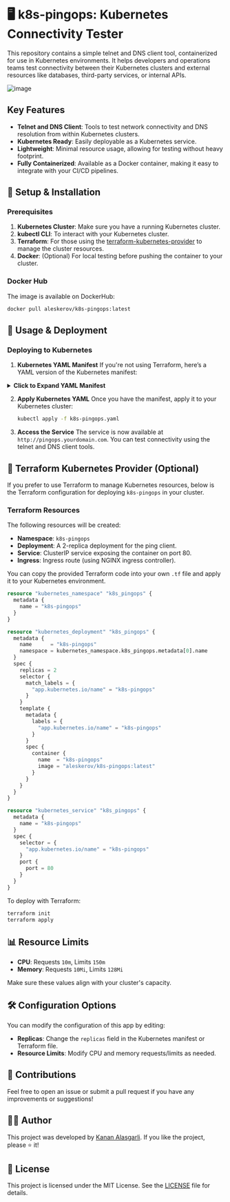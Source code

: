  # 🖥️ k8s-pingops: Kubernetes Connectivity Tester

 This repository contains a simple telnet and DNS client tool, containerized for use in Kubernetes environments. It helps developers and operations teams test connectivity between their Kubernetes clusters and external resources like databases, third-party services, or internal APIs.

![image](https://github.com/user-attachments/assets/7751eda7-88d1-420a-8cd6-b78eff0b5c4f)


 ## Key Features
 - **Telnet and DNS Client**: Tools to test network connectivity and DNS resolution from within Kubernetes clusters.
 - **Kubernetes Ready**: Easily deployable as a Kubernetes service.
 - **Lightweight**: Minimal resource usage, allowing for testing without heavy footprint.
 - **Fully Containerized**: Available as a Docker container, making it easy to integrate with your CI/CD pipelines.

 ## 🔧 Setup & Installation



 ### Prerequisites
 1. **Kubernetes Cluster**: Make sure you have a running Kubernetes cluster.
 2. **kubectl CLI**: To interact with your Kubernetes cluster.
 3. **Terraform**: For those using the [terraform-kubernetes-provider](https://github.com/hashicorp/terraform-provider-kubernetes) to manage the cluster resources.
 4. **Docker**: (Optional) For local testing before pushing the container to your cluster.

 ### Docker Hub
 The image is available on DockerHub:
```bash
docker pull aleskerov/k8s-pingops:latest
```

 ## 🚀 Usage & Deployment

### Deploying to Kubernetes

 1. **Kubernetes YAML Manifest**
    If you're not using Terraform, here’s a YAML version of the Kubernetes manifest:

<details>
<summary><strong>Click to Expand YAML Manifest</strong></summary>

```yaml
---
apiVersion: v1
kind: Namespace
metadata:
  labels:
    k8s-balancer: "true"
  name: k8s-pingops
---
apiVersion: apps/v1
kind: Deployment
metadata:
  labels:
    app.kubernetes.io/name: k8s-pingops
  name: k8s-pingops
  namespace: k8s-pingops
spec:
  replicas: 2
  selector:
    matchLabels:
      app.kubernetes.io/name: k8s-pingops
  template:
    metadata:
      labels:
        app.kubernetes.io/name: k8s-pingops
    spec:
      affinity:
        podAntiAffinity:
          preferredDuringSchedulingIgnoredDuringExecution:
            - podAffinityTerm:
                labelSelector:
                  matchLabels:
                    app.kubernetes.io/name: k8s-pingops
                topologyKey: kubernetes.io/hostname
              weight: 1
      containers:
        - image: aleskerov/k8s-pingops:latest
          imagePullPolicy: IfNotPresent
          name: k8s-pingops
          ports:
            - containerPort: 8080
          resources:
            limits:
              cpu: 150m
              memory: 128Mi
            requests:
              cpu: 10m
              memory: 10Mi
---
apiVersion: v1
kind: Service
metadata:
  name: k8s-pingops
  namespace: k8s-pingops
spec:
  ports:
    - name: http
      port: 80
      targetPort: 8080
  selector:
    app.kubernetes.io/name: k8s-pingops
---
apiVersion: networking.k8s.io/v1
kind: Ingress
metadata:
  name: k8s-pingops
  namespace: k8s-pingops
spec:
  ingressClassName: nginx
  rules:
    - host: pingops.yourdomain.com
      http:
        paths:
          - backend:
              service:
                name: k8s-pingops
                port:
                  number: 80
            path: /
            pathType: Prefix
```
</details>



2. **Apply Kubernetes YAML**
   Once you have the manifest, apply it to your Kubernetes cluster:

   ```bash
   kubectl apply -f k8s-pingops.yaml
   ```

 3. **Access the Service**
    The service is now available at `http://pingops.yourdomain.com`. You can test connectivity using the telnet and DNS client tools.

 ## 📜 Terraform Kubernetes Provider (Optional)

 If you prefer to use Terraform to manage Kubernetes resources, below is the Terraform configuration for deploying `k8s-pingops` in your cluster.

 ### Terraform Resources

 The following resources will be created:
 - **Namespace**: `k8s-pingops`
 - **Deployment**: A 2-replica deployment for the ping client.
 - **Service**: ClusterIP service exposing the container on port 80.
 - **Ingress**: Ingress route (using NGINX ingress controller).

 You can copy the provided Terraform code into your own `.tf` file and apply it to your Kubernetes environment.

 ```terraform
 resource "kubernetes_namespace" "k8s_pingops" {
   metadata {
     name = "k8s-pingops"
   }
 }

 resource "kubernetes_deployment" "k8s_pingops" {
   metadata {
     name      = "k8s-pingops"
     namespace = kubernetes_namespace.k8s_pingops.metadata[0].name
   }
   spec {
     replicas = 2
     selector {
       match_labels = {
         "app.kubernetes.io/name" = "k8s-pingops"
       }
     }
     template {
       metadata {
         labels = {
           "app.kubernetes.io/name" = "k8s-pingops"
         }
       }
       spec {
         container {
           name  = "k8s-pingops"
           image = "aleskerov/k8s-pingops:latest"
         }
       }
     }
   }
 }

 resource "kubernetes_service" "k8s_pingops" {
   metadata {
     name = "k8s-pingops"
   }
   spec {
     selector = {
       "app.kubernetes.io/name" = "k8s-pingops"
     }
     port {
       port = 80
     }
   }
 }
 ```

 To deploy with Terraform:
 ```bash
 terraform init
 terraform apply
 ```

 ## 📊 Resource Limits

 - **CPU**: Requests `10m`, Limits `150m`
 - **Memory**: Requests `10Mi`, Limits `128Mi`

 Make sure these values align with your cluster's capacity.

 ## 🛠️ Configuration Options

 You can modify the configuration of this app by editing:
 - **Replicas**: Change the `replicas` field in the Kubernetes manifest or Terraform file.
 - **Resource Limits**: Modify CPU and memory requests/limits as needed.

 ## 👥 Contributions

 Feel free to open an issue or submit a pull request if you have any improvements or suggestions!

 ## 🧑‍💻 Author

 This project was developed by [Kanan Alasgarli](https://github.com/alessskeno). If you like the project, please ⭐ it!

 ## 📄 License

 This project is licensed under the MIT License. See the [LICENSE](LICENSE) file for details.
